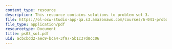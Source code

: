 ```yaml
---
content_type: resource
description: This resource contains solutions to problem set 3.
file: https://ol-ocw-studio-app-qa.s3.amazonaws.com/courses/6-041-probabilistic-systems-analysis-and-applied-probability-spring-2006/acbcbdd2aec9bca43f975b1c37d8cc06_ps03_sol.pdf
file_type: application/pdf
resourcetype: Document
title: ps03_sol.pdf
uid: acbcbdd2-aec9-bca4-3f97-5b1c37d8cc06
---
```

